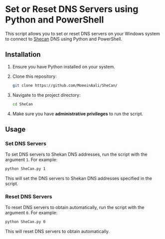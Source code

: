 # Set or Reset DNS Servers using Python and PowerShell

This script allows you to set or reset DNS servers on your Windows system to connect to [Shecan](https://shecan.ir/) DNS using Python and PowerShell.

## Installation

1. Ensure you have Python installed on your system.
2. Clone this repository:

    ```bash
    git clone https://github.com/MoeeinAali/SheCan/
    ```

3. Navigate to the project directory:

    ```bash
    cd SheCan
    ```
4. Make sure you have **administrative privileges** to run the script.

## Usage

### Set DNS Servers

To set DNS servers to Shekan DNS addresses, run the script with the argument `1`. For example:

```bash
python SheCan.py 1
```
This will set the DNS servers to Shekan DNS addresses specified in the script.

### Reset DNS Servers

To reset DNS servers to obtain automatically, run the script with the argument `0`. For example:

```bash
python SheCan.py 0
```
This will reset DNS servers to obtain automatically.




